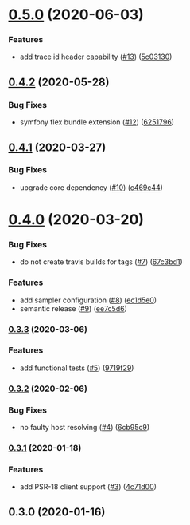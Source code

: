 # [0.5.0](https://github.com/auxmoney/OpentracingBundle-Zipkin/compare/v0.4.2...v0.5.0) (2020-06-03)


### Features

* add trace id header capability ([#13](https://github.com/auxmoney/OpentracingBundle-Zipkin/issues/13)) ([5c03130](https://github.com/auxmoney/OpentracingBundle-Zipkin/commit/5c03130286b5db2a0df1c7e600216a60fa5d3c8e))

## [0.4.2](https://github.com/auxmoney/OpentracingBundle-Zipkin/compare/v0.4.1...v0.4.2) (2020-05-28)


### Bug Fixes

* symfony flex bundle extension ([#12](https://github.com/auxmoney/OpentracingBundle-Zipkin/issues/12)) ([6251796](https://github.com/auxmoney/OpentracingBundle-Zipkin/commit/6251796bd37f4dc970e192eded00885db4404c3d))

## [0.4.1](https://github.com/auxmoney/OpentracingBundle-Zipkin/compare/v0.4.0...v0.4.1) (2020-03-27)


### Bug Fixes

* upgrade core dependency ([#10](https://github.com/auxmoney/OpentracingBundle-Zipkin/issues/10)) ([c469c44](https://github.com/auxmoney/OpentracingBundle-Zipkin/commit/c469c44c9b4b23e64884340a1dfdbca0c90b755b))

# [0.4.0](https://github.com/auxmoney/OpentracingBundle-Zipkin/compare/v0.3.3...v0.4.0) (2020-03-20)


### Bug Fixes

* do not create travis builds for tags ([#7](https://github.com/auxmoney/OpentracingBundle-Zipkin/issues/7)) ([67c3bd1](https://github.com/auxmoney/OpentracingBundle-Zipkin/commit/67c3bd1b661279b64813f1a09605edc3a2e71c35))


### Features

* add sampler configuration ([#8](https://github.com/auxmoney/OpentracingBundle-Zipkin/issues/8)) ([ec1d5e0](https://github.com/auxmoney/OpentracingBundle-Zipkin/commit/ec1d5e0b8dd7ed818de9444fda2ac7992fe3b624))
* semantic release ([#9](https://github.com/auxmoney/OpentracingBundle-Zipkin/issues/9)) ([ee7c5d6](https://github.com/auxmoney/OpentracingBundle-Zipkin/commit/ee7c5d6c29643be3e4235bf8bac2f4ba2cd24262))

### [0.3.3](https://github.com/auxmoney/OpentracingBundle-Zipkin/compare/v0.3.2...v0.3.3) (2020-03-06)


### Features

* add functional tests ([#5](https://github.com/auxmoney/OpentracingBundle-Zipkin/issues/5)) ([9719f29](https://github.com/auxmoney/OpentracingBundle-Zipkin/commit/9719f29c1e9b7d8d6a673993811a53bcc3ed9648))

### [0.3.2](https://github.com/auxmoney/OpentracingBundle-Zipkin/compare/v0.3.1...v0.3.2) (2020-02-06)


### Bug Fixes

* no faulty host resolving ([#4](https://github.com/auxmoney/OpentracingBundle-Zipkin/issues/4)) ([6cb95c9](https://github.com/auxmoney/OpentracingBundle-Zipkin/commit/6cb95c958b5a27a13edc909d65bb5fbcd9d8880f))

### [0.3.1](https://github.com/auxmoney/OpentracingBundle-Zipkin/compare/v0.3.0...v0.3.1) (2020-01-18)


### Features

* add PSR-18 client support ([#3](https://github.com/auxmoney/OpentracingBundle-Zipkin/issues/3)) ([4c71d00](https://github.com/auxmoney/OpentracingBundle-Zipkin/commit/4c71d0006ae86d572e97340ec0fece5a738f8c03))

## 0.3.0 (2020-01-16)
